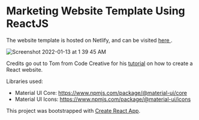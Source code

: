 # Marketing Website Template Using ReactJS

The website template is hosted on Netlify, and can be visited <a href="https://objective-varahamihira-5fa75d.netlify.app/"> here </a>.

![Screenshot 2022-01-13 at 1 39 45 AM](https://user-images.githubusercontent.com/19891445/149193022-8381a13c-9700-496a-ac30-e26950910da9.png)


Credits go out to Tom from Code Creative for his <a href="https://www.youtube.com/watch?v=nEQhafa37-c"> tutorial</a> on how to create a React website.

Libraries used:
* Material UI Core: https://www.npmjs.com/package/@material-ui/core
* Material UI Icons: https://www.npmjs.com/package/@material-ui/icons

This project was bootstrapped with [Create React App](https://github.com/facebook/create-react-app).
